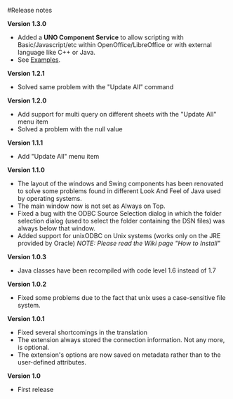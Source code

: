 #Release notes

**Version 1.3.0**
* Added a **UNO Component Service** to allow scripting with Basic/Javascript/etc within OpenOffice/LibreOffice or with external language like C++ or Java.
* See [Examples](https://github.com/balthier82/queryconnector/blob/master/help/Examples.md).

**Version 1.2.1**
* Solved same problem with the "Update All" command

**Version 1.2.0**
 * Add support for multi query on different sheets with the "Update All" menu item
 * Solved a problem with the null value

**Version 1.1.1**
 * Add "Update All" menu item

**Version 1.1.0**
 * The layout of the windows and Swing components has been renovated to solve some problems found in different Look And Feel of Java used by operating systems.
 * The main window now is not set as Always on Top.
 * Fixed a bug with the ODBC Source Selection dialog in which the folder selection dialog (used to select the folder containing the DSN files) was always below that window.
 * Added support for unixODBC on Unix systems (works only on the JRE provided by Oracle) *NOTE: Please read the Wiki page "How to Install"*

**Version 1.0.3**
 * Java classes have been recompiled with code level 1.6 instead of 1.7

**Version 1.0.2**
 * Fixed some problems due to the fact that unix uses a case-sensitive file system.

**Version 1.0.1**
 * Fixed several shortcomings in the translation 
 * The extension always stored the connection information. Not any more, is optional. 
 * The extension's options are now saved on metadata rather than to the user-defined attributes.

**Version 1.0**
 * First release
